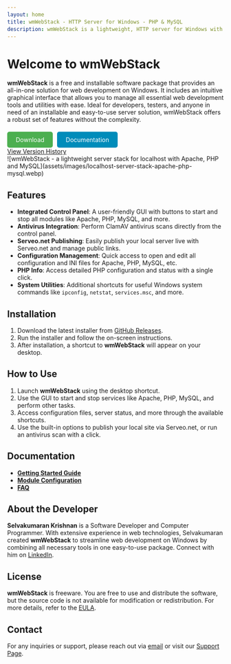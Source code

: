```yaml
---
layout: home
title: wmWebStack - HTTP Server for Windows - PHP & MySQL
description: wmWebStack is a lightweight, HTTP server for Windows with PHP & MySQL. Open-source, no installation required. Easy setup for developers.
---
```

# Welcome to wmWebStack

**wmWebStack** is a free and installable software package that provides an all-in-one solution for web development on Windows. It includes an intuitive graphical interface that allows you to manage all essential web development tools and utilities with ease. Ideal for developers, testers, and anyone in need of an installable and easy-to-use server solution, wmWebStack offers a robust set of features without the complexity.

<div style="display: flex; gap: 10px; margin-top: 20px;">
  <a href="https://github.com/wikimint/wmWebStack/releases/latest" target="_blank" style="background-color: #4CAF50; color: white; padding: 10px 20px; text-align: center; text-decoration: none; display: inline-block; border-radius: 5px;">Download</a>
  <a href="#documentation" style="background-color: #008CBA; color: white; padding: 10px 20px; text-align: center; text-decoration: none; display: inline-block; border-radius: 5px;">Documentation</a>
</div>
<a href="/version-log">View Version History</a>

<br/>
![wmWebStack - a lightweight server stack for localhost with Apache, PHP and MySQL](assets/images/localhost-server-stack-apache-php-mysql.webp)

## Features

- **Integrated Control Panel**: A user-friendly GUI with buttons to start and stop all modules like Apache, PHP, MySQL, and more.
- **Antivirus Integration**: Perform ClamAV antivirus scans directly from the control panel.
- **Serveo.net Publishing**: Easily publish your local server live with Serveo.net and manage public links.
- **Configuration Management**: Quick access to open and edit all configuration and INI files for Apache, PHP, MySQL, etc.
- **PHP Info**: Access detailed PHP configuration and status with a single click.
- **System Utilities**: Additional shortcuts for useful Windows system commands like `ipconfig`, `netstat`, `services.msc`, and more.

## Installation

1. Download the latest installer from [GitHub Releases](https://github.com/wikimint/wmWebStack/releases).
2. Run the installer and follow the on-screen instructions.
3. After installation, a shortcut to **wmWebStack** will appear on your desktop.

## How to Use

1. Launch **wmWebStack** using the desktop shortcut.
2. Use the GUI to start and stop services like Apache, PHP, MySQL, and perform other tasks.
3. Access configuration files, server status, and more through the available shortcuts.
4. Use the built-in options to publish your local site via Serveo.net, or run an antivirus scan with a click.

<a name="#documentation"></a>
## Documentation

- **[Getting Started Guide](https://webstack.wikimint.com/docs/getting-started)**
- **[Module Configuration](https://webstack.wikimint.com/docs/configuration)**
- **[FAQ](https://webstack.wikimint.com/docs/faq)**

## About the Developer

**Selvakumaran Krishnan** is a Software Developer and Computer Programmer. With extensive experience in web technologies, Selvakumaran created **wmWebStack** to streamline web development on Windows by combining all necessary tools in one easy-to-use package. Connect with him on [LinkedIn](https://www.linkedin.com/in/selvakumaran-krishnan).

## License

**wmWebStack** is freeware. You are free to use and distribute the software, but the source code is not available for modification or redistribution. For more details, refer to the [EULA](https://webstack.wikimint.com/eula).

## Contact

For any inquiries or support, please reach out via [email](mailto:support@wikimint.com) or visit our [Support Page](https://developer.wikimint.com/p/contact.html).
